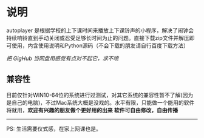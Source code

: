 # 说明
autoplayer 是根据学校的上下课时间来播放上下课铃声的小程序，解决了闹钟会持续响铃直到手动关闭或忍受足够长时间为止的问题。直接下载zip文件并解压即可使用，内含使用说明和Python源码（不会下载的朋友请自行百度下载方法）

*把 GigHub 当网盘用感觉有点对不起它，求不喷*

## 兼容性
目前仅针对WIN10-64位的系统进行过测试，对其它系统的兼容性暂不了解(因为是自己的电脑)，不过Mac系统大概是没戏的。水平有限，只能做一个能用的软件将就用，**欢迎有兴趣的朋友做个更好用的出来**
**软件可自由修改，自由传播**
*****************************
PS: 生活需要仪式感，在家上网课也是。
